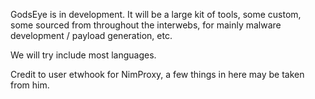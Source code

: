 GodsEye is in development. It will be a large kit of tools, some custom, some sourced from throughout the interwebs, for mainly malware development / payload generation, etc.

We will try include most languages.


Credit to user etwhook for NimProxy, a few things in here may be taken from him. 